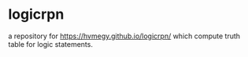 # logicrpn
a repository for https://hvmegy.github.io/logicrpn/ which compute truth table for logic statements.
